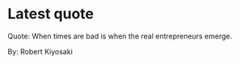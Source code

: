 # Latest quote 

Quote: When times are bad is when the real entrepreneurs emerge. 

By: Robert Kiyosaki